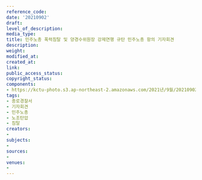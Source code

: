 ```yaml
---
reference_code: 
date: '20210902'
draft: 
level_of_description: 
media_type: 
title: 민주노총 폭력침탈 및 양경수위원장 강제연행 규탄 민주노총 항의 기자회견
description: 
weight: 
modified_at: 
created_at: 
link: 
public_access_status: 
copyright_status: 
components:
- https://kctu-photo.s3.ap-northeast-2.amazonaws.com/2021년/9월/20210902-민주노총+폭력침탈+및+양경수위원장+강제연행+규탄+민주노총+항의+기자회견_종로경찰서_기자회견_민주노총_노조탄압_침탈/_1D20367.jpg
tags:
- 종로경찰서
- 기자회견
- 민주노총
- 노조탄압
- 침탈
creators:
- 
subjects:
- 
sources:
- 
venues:
- 
---
```

